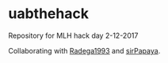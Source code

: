 # uabthehack
Repository for MLH hack day 2-12-2017

Collaborating with [Radega1993](https://github.com/Radega1993) and [sirPapaya](https://github.com/sirPapaya).
